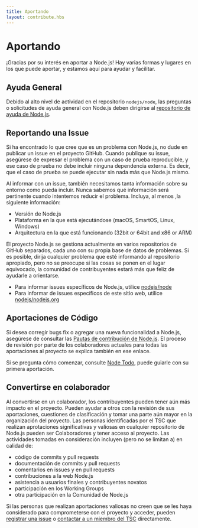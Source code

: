 ```yaml
---
title: Aportando
layout: contribute.hbs
---
```


# Aportando

¡Gracias por su interés en aportar a Node.js! Hay varias formas y lugares en los que puede aportar, y estamos aquí para ayudar y facilitar.

## Ayuda General

Debido al alto nivel de actividad en el repositorio `nodejs/node`, las preguntas o solicitudes de ayuda general con Node.js deben dirigirse al [repositorio de ayuda de Node.js](https://github.com/nodejs/help/issues).

## Reportando una Issue

Si ha encontrado lo que cree que es un problema con Node.js, no dude en publicar un issue en el proyecto GitHub. Cuando publique su issue, asegúrese de expresar el problema con un caso de prueba reproducible, y ese caso de prueba no debe incluir ninguna dependencia externa. Es decir, que el caso de prueba se puede ejecutar sin nada más que Node.js mismo.

Al informar con un issue, también necesitamos tanta información sobre su entorno como pueda incluir. Nunca sabemos qué información será pertinente cuando intentemos reducir el problema. Incluya, al menos ,la siguiente información:

* Versión de Node.js
* Plataforma en la que está ejecutándose (macOS, SmartOS, Linux, Windows)
* Arquitectura en la que está funcionando (32bit or 64bit and x86 or ARM)

El proyecto Node.js se gestiona actualmente en varios repositorios de GitHub separados, cada uno con su propia base de datos de problemas. Si es posible, dirija cualquier problema que esté informando al repositorio apropiado, pero no se preocupe si las cosas se ponen en el lugar equivocado, la comunidad de contribuyentes estará más que feliz de ayudarle a orientarse.

* Para informar issues específicos de Node.js, utilice [nodejs/node](https://github.com/nodejs/node)
* Para informar de issues específicos de este sitio web, utilice [nodejs/nodejs.org](https://github.com/nodejs/nodejs.org/issues)

## Aportaciones de Código

Si desea corregir bugs fix o agregar una nueva funcionalidad a Node.js, asegúrese de consultar las [Pautas de contribución de Node.js](https://github.com/nodejs/node/blob/main/CONTRIBUTING.md/#pull-requests). El proceso de revisión por parte de los colaboradores actuales para todas las aportaciones al proyecto se explica también en ese enlace.

Si se pregunta cómo comenzar, consulte [Node Todo](https://www.nodetodo.org/), puede guiarle con su primera aportación.

## Convertirse en colaborador

Al convertirse en un colaborador, los contribuyentes pueden tener aún más impacto en el proyecto. Pueden ayudar a otros con la revisión de sus aportaciones, cuestiones de clasificación y tomar una parte aún mayor en la organización del proyecto. Las personas identificadas por el TSC que realizan aprotaciones significativas y valiosas en cualquier repositorio de Node.js pueden ser Colaboradores y tener acceso al proyecto. Las actividades tomadas en consideración incluyen (pero no se limitan a) en calidad de:

* código de commits y pull requests
* documentación de commits y pull requests
* comentarios en issues y en pull requests
* contribuciones a la web Node.js
* asistencia a usuarios finales y contribuyentes novatos
* participación en los Working Groups
* otra participación en la Comunidad de Node.js

Si las personas que realizan aportaciones valiosas no creen que se les haya considerado para comprometerse con el proyecto y acceder, pueden [registrar una issue](https://github.com/nodejs/TSC/issues) o [contactar a un miembro del TSC](https://github.com/nodejs/TSC#current-members) directamente.
